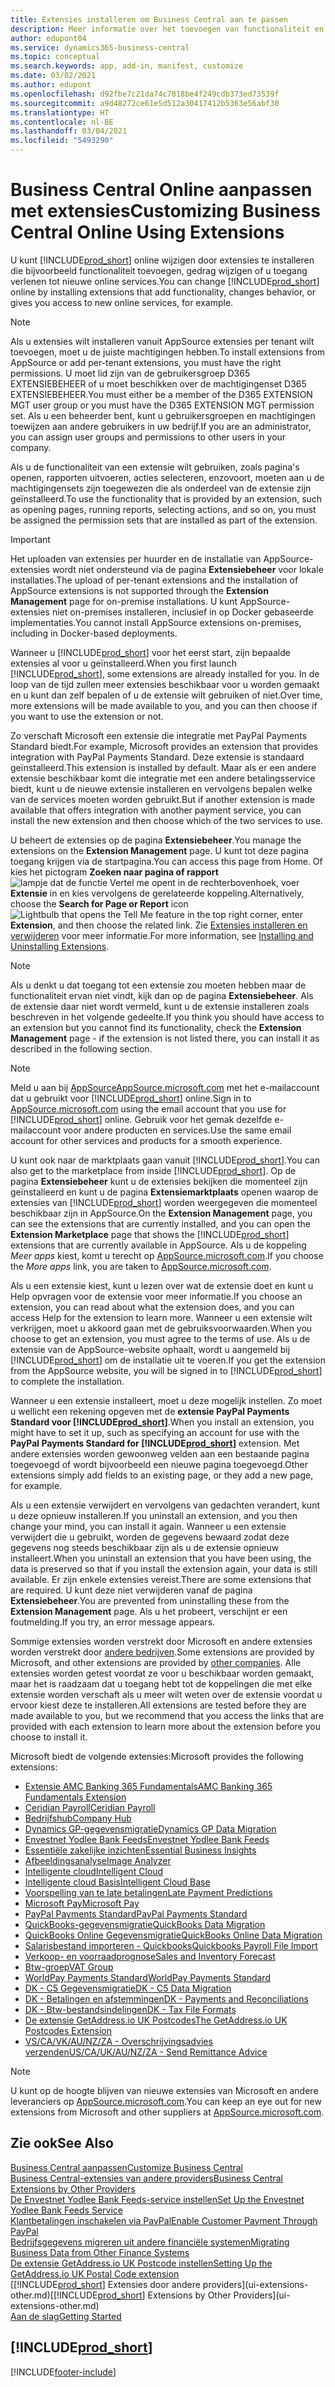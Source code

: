 ```yaml
---
title: Extensies installeren om Business Central aan te passen
description: Meer informatie over het toevoegen van functionaliteit en het aanpassen van Business Central door extensies te installeren.
author: edupont04
ms.service: dynamics365-business-central
ms.topic: conceptual
ms.search.keywords: app, add-in, manifest, customize
ms.date: 03/02/2021
ms.author: edupont
ms.openlocfilehash: d92fbe7c21da74c7818be4f249cdb373ed73539f
ms.sourcegitcommit: a9d48272ce61e5d512a30417412b5363e56abf30
ms.translationtype: HT
ms.contentlocale: nl-BE
ms.lasthandoff: 03/04/2021
ms.locfileid: "5493290"
---
```

# <a name="customizing-business-central-online-using-extensions"></a><span data-ttu-id="d1d4a-103">Business Central Online aanpassen met extensies</span><span class="sxs-lookup"><span data-stu-id="d1d4a-103">Customizing Business Central Online Using Extensions</span></span>

<span data-ttu-id="d1d4a-104">U kunt [!INCLUDE[prod_short](includes/prod_short.md)] online wijzigen door extensies te installeren die bijvoorbeeld functionaliteit toevoegen, gedrag wijzigen of u toegang verlenen tot nieuwe online services.</span><span class="sxs-lookup"><span data-stu-id="d1d4a-104">You can change [!INCLUDE[prod_short](includes/prod_short.md)] online by installing extensions that add functionality, changes behavior, or gives you access to new online services, for example.</span></span>

> [!NOTE]
> <span data-ttu-id="d1d4a-105">Als u extensies wilt installeren vanuit AppSource extensies per tenant wilt toevoegen, moet u de juiste machtigingen hebben.</span><span class="sxs-lookup"><span data-stu-id="d1d4a-105">To install extensions from AppSource or add per-tenant extensions, you must have the right permissions.</span></span> <span data-ttu-id="d1d4a-106">U moet lid zijn van de gebruikersgroep D365 EXTENSIEBEHEER of u moet beschikken over de machtigingenset D365 EXTENSIEBEHEER.</span><span class="sxs-lookup"><span data-stu-id="d1d4a-106">You must either be a member of the D365 EXTENSION MGT user group or you must have the D365 EXTENSION MGT permission set.</span></span> <span data-ttu-id="d1d4a-107">Als u een beheerder bent, kunt u gebruikersgroepen en machtigingen toewijzen aan andere gebruikers in uw bedrijf.</span><span class="sxs-lookup"><span data-stu-id="d1d4a-107">If you are an administrator, you can assign user groups and permissions to other users in your company.</span></span>

<span data-ttu-id="d1d4a-108">Als u de functionaliteit van een extensie wilt gebruiken, zoals pagina's openen, rapporten uitvoeren, acties selecteren, enzovoort, moeten aan u de machtigingensets zijn toegewezen die als onderdeel van de extensie zijn geïnstalleerd.</span><span class="sxs-lookup"><span data-stu-id="d1d4a-108">To use the functionality that is provided by an extension, such as opening pages, running reports, selecting actions, and so on, you must be assigned the permission sets that are installed as part of the extension.</span></span>

> [!IMPORTANT]  
> <span data-ttu-id="d1d4a-109">Het uploaden van extensies per huurder en de installatie van AppSource-extensies wordt niet ondersteund via de pagina **Extensiebeheer** voor lokale installaties.</span><span class="sxs-lookup"><span data-stu-id="d1d4a-109">The upload of per-tenant extensions and the installation of AppSource extensions is not supported through the **Extension Management** page for on-premise installations.</span></span> <span data-ttu-id="d1d4a-110">U kunt AppSource-extensies niet on-premises installeren, inclusief in op Docker gebaseerde implementaties.</span><span class="sxs-lookup"><span data-stu-id="d1d4a-110">You cannot install AppSource extensions on-premises, including in Docker-based deployments.</span></span>

<span data-ttu-id="d1d4a-111">Wanneer u [!INCLUDE[prod_short](includes/prod_short.md)] voor het eerst start, zijn bepaalde extensies al voor u geïnstalleerd.</span><span class="sxs-lookup"><span data-stu-id="d1d4a-111">When you first launch [!INCLUDE[prod_short](includes/prod_short.md)], some extensions are already installed for you.</span></span> <span data-ttu-id="d1d4a-112">In de loop van de tijd zullen meer extensies beschikbaar voor u worden gemaakt en u kunt dan zelf bepalen of u de extensie wilt gebruiken of niet.</span><span class="sxs-lookup"><span data-stu-id="d1d4a-112">Over time, more extensions will be made available to you, and you can then choose if you want to use the extension or not.</span></span>

<span data-ttu-id="d1d4a-113">Zo verschaft Microsoft een extensie die integratie met PayPal Payments Standard biedt.</span><span class="sxs-lookup"><span data-stu-id="d1d4a-113">For example, Microsoft provides an extension that provides integration with PayPal Payments Standard.</span></span> <span data-ttu-id="d1d4a-114">Deze extensie is standaard geïnstalleerd.</span><span class="sxs-lookup"><span data-stu-id="d1d4a-114">This extension is installed by default.</span></span>
<span data-ttu-id="d1d4a-115">Maar als er een andere extensie beschikbaar komt die integratie met een andere betalingsservice biedt, kunt u de nieuwe extensie installeren en vervolgens bepalen welke van de services moeten worden gebruikt.</span><span class="sxs-lookup"><span data-stu-id="d1d4a-115">But if another extension is made available that offers integration with another payment service, you can install the new extension and then choose which of the two services to use.</span></span>  

<span data-ttu-id="d1d4a-116">U beheert de extensies op de pagina **Extensiebeheer**.</span><span class="sxs-lookup"><span data-stu-id="d1d4a-116">You manage the extensions on the **Extension Management** page.</span></span> <span data-ttu-id="d1d4a-117">U kunt tot deze pagina toegang krijgen via de startpagina.</span><span class="sxs-lookup"><span data-stu-id="d1d4a-117">You can access this page from Home.</span></span> <span data-ttu-id="d1d4a-118">Of kies het pictogram **Zoeken naar pagina of rapport** ![lampje dat de functie Vertel me opent](media/ui-search/search_small.png "Vertel me wat u wilt doen") in de rechterbovenhoek, voer **Extensie** in en kies vervolgens de gerelateerde koppeling.</span><span class="sxs-lookup"><span data-stu-id="d1d4a-118">Alternatively, choose the **Search for Page or Report** icon ![Lightbulb that opens the Tell Me feature](media/ui-search/search_small.png "Tell me what you want to do") in the top right corner, enter **Extension**, and then choose the related link.</span></span> <span data-ttu-id="d1d4a-119">Zie [Extensies installeren en verwijderen](ui-extensions-install-uninstall.md) voor meer informatie.</span><span class="sxs-lookup"><span data-stu-id="d1d4a-119">For more information, see [Installing and Uninstalling Extensions](ui-extensions-install-uninstall.md).</span></span>

> [!NOTE]  
> <span data-ttu-id="d1d4a-120">Als u denkt u dat toegang tot een extensie zou moeten hebben maar de functionaliteit ervan niet vindt, kijk dan op de pagina **Extensiebeheer**. Als de extensie daar niet wordt vermeld, kunt u de extensie installeren zoals beschreven in het volgende gedeelte.</span><span class="sxs-lookup"><span data-stu-id="d1d4a-120">If you think you should have access to an extension but you cannot find its functionality, check the **Extension Management** page - if the extension is not listed there, you can install it as described in the following section.</span></span>  

> [!NOTE]  
> <span data-ttu-id="d1d4a-121">Meld u aan bij [AppSourceAppSource.microsoft.com](https://appsource.microsoft.com/) met het e-mailaccount dat u gebruikt voor [!INCLUDE[prod_short](includes/prod_short.md)] online.</span><span class="sxs-lookup"><span data-stu-id="d1d4a-121">Sign in to [AppSource.microsoft.com](https://appsource.microsoft.com/) using the email account that you use for [!INCLUDE[prod_short](includes/prod_short.md)] online.</span></span> <span data-ttu-id="d1d4a-122">Gebruik voor het gemak dezelfde e-mailaccount voor andere producten en services.</span><span class="sxs-lookup"><span data-stu-id="d1d4a-122">Use the same email account for other services and products for a smooth experience.</span></span>  

<span data-ttu-id="d1d4a-123">U kunt ook naar de marktplaats gaan vanuit [!INCLUDE[prod_short](includes/prod_short.md)].</span><span class="sxs-lookup"><span data-stu-id="d1d4a-123">You can also get to the marketplace from inside [!INCLUDE[prod_short](includes/prod_short.md)].</span></span> <span data-ttu-id="d1d4a-124">Op de pagina **Extensiebeheer** kunt u de extensies bekijken die momenteel zijn geïnstalleerd en kunt u de pagina **Extensiemarktplaats** openen waarop de extensies van [!INCLUDE[prod_short](includes/prod_short.md)] worden weergegeven die momenteel beschikbaar zijn in AppSource.</span><span class="sxs-lookup"><span data-stu-id="d1d4a-124">On the **Extension Management** page, you can see the extensions that are currently installed, and you can open the **Extension Marketplace** page that shows the [!INCLUDE[prod_short](includes/prod_short.md)] extensions that are currently available in AppSource.</span></span> <span data-ttu-id="d1d4a-125">Als u de koppeling *Meer apps* kiest, komt u terecht op [AppSource.microsoft.com](https://appsource.microsoft.com/marketplace/apps?product=dynamics-365%3Bdynamics-365-business-central&page=1).</span><span class="sxs-lookup"><span data-stu-id="d1d4a-125">If you choose the *More apps* link, you are taken to [AppSource.microsoft.com](https://appsource.microsoft.com/marketplace/apps?product=dynamics-365%3Bdynamics-365-business-central&page=1).</span></span>  

<span data-ttu-id="d1d4a-126">Als u een extensie kiest, kunt u lezen over wat de extensie doet en kunt u Help opvragen voor de extensie voor meer informatie.</span><span class="sxs-lookup"><span data-stu-id="d1d4a-126">If you choose an extension, you can read about what the extension does, and you can access Help for the extension to learn more.</span></span> <span data-ttu-id="d1d4a-127">Wanneer u een extensie wilt verkrijgen, moet u akkoord gaan met de gebruiksvoorwaarden.</span><span class="sxs-lookup"><span data-stu-id="d1d4a-127">When you choose to get an extension, you must agree to the terms of use.</span></span> <span data-ttu-id="d1d4a-128">Als u de extensie van de AppSource-website ophaalt, wordt u aangemeld bij [!INCLUDE[prod_short](includes/prod_short.md)] om de installatie uit te voeren.</span><span class="sxs-lookup"><span data-stu-id="d1d4a-128">If you get the extension from the AppSource website, you will be signed in to [!INCLUDE[prod_short](includes/prod_short.md)] to complete the installation.</span></span>  

<span data-ttu-id="d1d4a-129">Wanneer u een extensie installeert, moet u deze mogelijk instellen. Zo moet u wellicht een rekening opgeven met de **extensie PayPal Payments Standard voor [!INCLUDE[prod_short](includes/prod_short.md)]**.</span><span class="sxs-lookup"><span data-stu-id="d1d4a-129">When you install an extension, you might have to set it up, such as specifying an account for use with the **PayPal Payments Standard for [!INCLUDE[prod_short](includes/prod_short.md)]** extension.</span></span>
<span data-ttu-id="d1d4a-130">Met andere extensies worden gewoonweg velden aan een bestaande pagina toegevoegd of wordt bijvoorbeeld een nieuwe pagina toegevoegd.</span><span class="sxs-lookup"><span data-stu-id="d1d4a-130">Other extensions simply add fields to an existing page, or they add a new page, for example.</span></span>   

<span data-ttu-id="d1d4a-131">Als u een extensie verwijdert en vervolgens van gedachten verandert, kunt u deze opnieuw installeren.</span><span class="sxs-lookup"><span data-stu-id="d1d4a-131">If you uninstall an extension, and you then change your mind, you can install it again.</span></span> <span data-ttu-id="d1d4a-132">Wanneer u een extensie verwijdert die u gebruikt, worden de gegevens bewaard zodat deze gegevens nog steeds beschikbaar zijn als u de extensie opnieuw installeert.</span><span class="sxs-lookup"><span data-stu-id="d1d4a-132">When you uninstall an extension that you have been using, the data is preserved so that if you install the extension again, your data is still available.</span></span> <span data-ttu-id="d1d4a-133">Er zijn enkele extensies vereist.</span><span class="sxs-lookup"><span data-stu-id="d1d4a-133">There are some extensions that are required.</span></span> <span data-ttu-id="d1d4a-134">U kunt deze niet verwijderen vanaf de pagina **Extensiebeheer**.</span><span class="sxs-lookup"><span data-stu-id="d1d4a-134">You are prevented from uninstalling these from the **Extension Management** page.</span></span> <span data-ttu-id="d1d4a-135">Als u het probeert, verschijnt er een foutmelding.</span><span class="sxs-lookup"><span data-stu-id="d1d4a-135">If you try, an error message appears.</span></span>  

<span data-ttu-id="d1d4a-136">Sommige extensies worden verstrekt door Microsoft en andere extensies worden verstrekt door [andere bedrijven](ui-extensions-other.md).</span><span class="sxs-lookup"><span data-stu-id="d1d4a-136">Some extensions are provided by Microsoft, and other extensions are provided by [other companies](ui-extensions-other.md).</span></span> <span data-ttu-id="d1d4a-137">Alle extensies worden getest voordat ze voor u beschikbaar worden gemaakt, maar het is raadzaam dat u toegang hebt tot de koppelingen die met elke extensie worden verschaft als u meer wilt weten over de extensie voordat u ervoor kiest deze te installeren.</span><span class="sxs-lookup"><span data-stu-id="d1d4a-137">All extensions are tested before they are made available to you, but we recommend that you access the links that are provided with each extension to learn more about the extension before you choose to install it.</span></span>  

<span data-ttu-id="d1d4a-138">Microsoft biedt de volgende extensies:</span><span class="sxs-lookup"><span data-stu-id="d1d4a-138">Microsoft provides the following extensions:</span></span>  

* [<span data-ttu-id="d1d4a-139">Extensie AMC Banking 365 Fundamentals</span><span class="sxs-lookup"><span data-stu-id="d1d4a-139">AMC Banking 365 Fundamentals Extension</span></span>](ui-extensions-amc-banking.md)
* [<span data-ttu-id="d1d4a-140">Ceridian Payroll</span><span class="sxs-lookup"><span data-stu-id="d1d4a-140">Ceridian Payroll</span></span>](ui-extensions-ceridian-payroll.md)
* [<span data-ttu-id="d1d4a-141">Bedrijfshub</span><span class="sxs-lookup"><span data-stu-id="d1d4a-141">Company Hub</span></span>](ui-extensions-company-hub.md)  
* [<span data-ttu-id="d1d4a-142">Dynamics GP-gegevensmigratie</span><span class="sxs-lookup"><span data-stu-id="d1d4a-142">Dynamics GP Data Migration</span></span>](ui-extensions-dynamicsgp-data-migration.md)
* [<span data-ttu-id="d1d4a-143">Envestnet Yodlee Bank Feeds</span><span class="sxs-lookup"><span data-stu-id="d1d4a-143">Envestnet Yodlee Bank Feeds</span></span>](ui-extensions-yodlee-bank-feeds.md)
* [<span data-ttu-id="d1d4a-144">Essentiële zakelijke inzichten</span><span class="sxs-lookup"><span data-stu-id="d1d4a-144">Essential Business Insights</span></span>](ui-extensions-essential-business-insights.md)
* [<span data-ttu-id="d1d4a-145">Afbeeldingsanalyse</span><span class="sxs-lookup"><span data-stu-id="d1d4a-145">Image Analyzer</span></span>](ui-extensions-image-analyzer.md)
* [<span data-ttu-id="d1d4a-146">Intelligente cloud</span><span class="sxs-lookup"><span data-stu-id="d1d4a-146">Intelligent Cloud</span></span>](ui-extensions-data-replication.md)
* [<span data-ttu-id="d1d4a-147">Intelligente cloud Basis</span><span class="sxs-lookup"><span data-stu-id="d1d4a-147">Intelligent Cloud Base</span></span>](ui-extensions-intelligent-cloud.md)  
* [<span data-ttu-id="d1d4a-148">Voorspelling van te late betalingen</span><span class="sxs-lookup"><span data-stu-id="d1d4a-148">Late Payment Predictions</span></span>](ui-extensions-late-payment-prediction.md)
* [<span data-ttu-id="d1d4a-149">Microsoft Pay</span><span class="sxs-lookup"><span data-stu-id="d1d4a-149">Microsoft Pay</span></span>](ui-extensions-microsoft-pay-payments.md)
* [<span data-ttu-id="d1d4a-150">PayPal Payments Standard</span><span class="sxs-lookup"><span data-stu-id="d1d4a-150">PayPal Payments Standard</span></span>](ui-extensions-paypal-payments-standard.md)
* [<span data-ttu-id="d1d4a-151">QuickBooks-gegevensmigratie</span><span class="sxs-lookup"><span data-stu-id="d1d4a-151">QuickBooks Data Migration</span></span>](ui-extensions-quickbooks-data-migration.md)
* [<span data-ttu-id="d1d4a-152">QuickBooks Online Gegevensmigratie</span><span class="sxs-lookup"><span data-stu-id="d1d4a-152">QuickBooks Online Data Migration</span></span>](ui-extensions-quickbooks-online-data-migration.md)
* [<span data-ttu-id="d1d4a-153">Salarisbestand importeren - Quickbooks</span><span class="sxs-lookup"><span data-stu-id="d1d4a-153">Quickbooks Payroll File Import</span></span>](ui-extensions-quickbooks-payroll.md)
* [<span data-ttu-id="d1d4a-154">Verkoop- en voorraadprognose</span><span class="sxs-lookup"><span data-stu-id="d1d4a-154">Sales and Inventory Forecast</span></span>](ui-extensions-sales-forecast.md)
* [<span data-ttu-id="d1d4a-155">Btw-groep</span><span class="sxs-lookup"><span data-stu-id="d1d4a-155">VAT Group</span></span>](ui-extensions-vat-group.md)
* [<span data-ttu-id="d1d4a-156">WorldPay Payments Standard</span><span class="sxs-lookup"><span data-stu-id="d1d4a-156">WorldPay Payments Standard</span></span>](ui-extensions-worldpay-payments-standard.md)
* [<span data-ttu-id="d1d4a-157">DK - C5 Gegevensmigratie</span><span class="sxs-lookup"><span data-stu-id="d1d4a-157">DK - C5 Data Migration</span></span>](ui-extensions-c5-data-migration.md)
* [<span data-ttu-id="d1d4a-158">DK - Betalingen en afstemmingen</span><span class="sxs-lookup"><span data-stu-id="d1d4a-158">DK - Payments and Reconciliations</span></span>](ui-extensions-payments-reconciliation-formats-dk.md)
* [<span data-ttu-id="d1d4a-159">DK - Btw-bestandsindelingen</span><span class="sxs-lookup"><span data-stu-id="d1d4a-159">DK - Tax File Formats</span></span>](ui-extensions-tax-file-formats-dk.md)
* [<span data-ttu-id="d1d4a-160">De extensie GetAddress.io UK Postcodes</span><span class="sxs-lookup"><span data-stu-id="d1d4a-160">The GetAddress.io UK Postcodes Extension</span></span>](LocalFunctionality/UnitedKingdom/ui-extensions-getaddressio.md)  
* [<span data-ttu-id="d1d4a-161">VS/CA/VK/AU/NZ/ZA - Overschrijvingsadvies verzenden</span><span class="sxs-lookup"><span data-stu-id="d1d4a-161">US/CA/UK/AU/NZ/ZA - Send Remittance Advice</span></span>](ui-extensions-send-remittance-advice.md)

> [!NOTE]  
> <span data-ttu-id="d1d4a-162">U kunt op de hoogte blijven van nieuwe extensies van Microsoft en andere leveranciers op [AppSource.microsoft.com](https://appsource.microsoft.com/marketplace/apps?product=dynamics-365%3Bdynamics-365-business-central&page=1).</span><span class="sxs-lookup"><span data-stu-id="d1d4a-162">You can keep an eye out for new extensions from Microsoft and other suppliers at [AppSource.microsoft.com](https://appsource.microsoft.com/marketplace/apps?product=dynamics-365%3Bdynamics-365-business-central&page=1).</span></span>

## <a name="see-also"></a><span data-ttu-id="d1d4a-163">Zie ook</span><span class="sxs-lookup"><span data-stu-id="d1d4a-163">See Also</span></span>

[<span data-ttu-id="d1d4a-164">Business Central aanpassen</span><span class="sxs-lookup"><span data-stu-id="d1d4a-164">Customize Business Central</span></span>](ui-customizing-overview.md)  
[<span data-ttu-id="d1d4a-165">Business Central-extensies van andere providers</span><span class="sxs-lookup"><span data-stu-id="d1d4a-165">Business Central Extensions by Other Providers</span></span>](ui-extensions-other.md)  
[<span data-ttu-id="d1d4a-166">De Envestnet Yodlee Bank Feeds-service instellen</span><span class="sxs-lookup"><span data-stu-id="d1d4a-166">Set Up the Envestnet Yodlee Bank Feeds Service</span></span>](bank-how-setup-bank-statement-service.md)  
[<span data-ttu-id="d1d4a-167">Klantbetalingen inschakelen via PayPal</span><span class="sxs-lookup"><span data-stu-id="d1d4a-167">Enable Customer Payment Through PayPal</span></span>](sales-how-enable-payment-service-extensions.md)  
[<span data-ttu-id="d1d4a-168">Bedrijfsgegevens migreren uit andere financiële systemen</span><span class="sxs-lookup"><span data-stu-id="d1d4a-168">Migrating Business Data from Other Finance Systems</span></span>](across-import-data-configuration-packages.md)  
[<span data-ttu-id="d1d4a-169">De extensie GetAddress.io UK Postcode instellen</span><span class="sxs-lookup"><span data-stu-id="d1d4a-169">Setting Up the GetAddress.io UK Postal Code extension</span></span>](LocalFunctionality/UnitedKingdom/uk-setup-postal-code-service.md)  
<span data-ttu-id="d1d4a-170">[[!INCLUDE[prod_short](includes/prod_short.md)] Extensies door andere providers](ui-extensions-other.md)</span><span class="sxs-lookup"><span data-stu-id="d1d4a-170">[[!INCLUDE[prod_short](includes/prod_short.md)] Extensions by Other Providers](ui-extensions-other.md)</span></span>  
[<span data-ttu-id="d1d4a-171">Aan de slag</span><span class="sxs-lookup"><span data-stu-id="d1d4a-171">Getting Started</span></span>](product-get-started.md)  

## [!INCLUDE[prod_short](includes/free_trial_md.md)]  


[!INCLUDE[footer-include](includes/footer-banner.md)]
